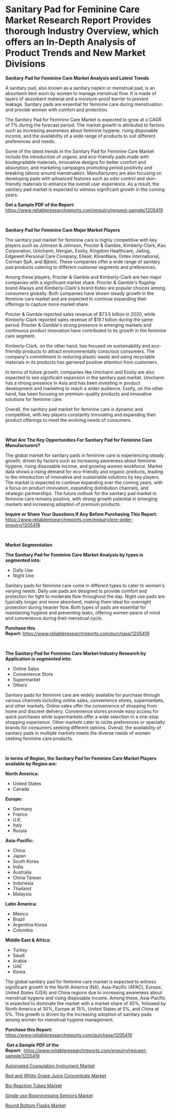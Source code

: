 <p><h1>Sanitary Pad for Feminine Care Market Research Report Provides thorough Industry Overview, which offers an In-Depth Analysis of Product Trends and New Market Divisions</h1></p><p><strong>Sanitary Pad for Feminine Care Market Analysis and Latest Trends</strong></p>
<p><p>A sanitary pad, also known as a sanitary napkin or menstrual pad, is an absorbent item worn by women to manage menstrual flow. It is made of layers of absorbent material and a moisture-proof barrier to prevent leakage. Sanitary pads are essential for feminine care during menstruation and provide women with comfort and protection.</p><p>The Sanitary Pad for Feminine Care Market is expected to grow at a CAGR of 7% during the forecast period. The market growth is attributed to factors such as increasing awareness about feminine hygiene, rising disposable income, and the availability of a wide range of products to suit different preferences and needs. </p><p>Some of the latest trends in the Sanitary Pad for Feminine Care Market include the introduction of organic and eco-friendly pads made with biodegradable materials, innovative designs for better comfort and absorption, and marketing campaigns promoting period positivity and breaking taboos around menstruation. Manufacturers are also focusing on developing pads with advanced features such as odor control and skin-friendly materials to enhance the overall user experience. As a result, the sanitary pad market is expected to witness significant growth in the coming years.</p></p>
<p><strong>Get a Sample PDF of the Report:&nbsp;</strong> <a href="https://www.reliableresearchreports.com/enquiry/request-sample/1205419">https://www.reliableresearchreports.com/enquiry/request-sample/1205419</a></p>
<p>&nbsp;</p>
<p><strong>Sanitary Pad for Feminine Care Major Market Players</strong></p>
<p><p>The sanitary pad market for feminine care is highly competitive with key players such as Johnson & Johnson, Procter & Gamble, Kimberly-Clark, Kao Corporation, Unicharm, Hengan, Essity, Kingdom Healthcare, Jieling, Edgewell Personal Care Company, Elleair, KleanNara, Ontex International, Corman SpA, and Bjbest. These companies offer a wide range of sanitary pad products catering to different customer segments and preferences.</p><p>Among these players, Procter & Gamble and Kimberly-Clark are two major companies with a significant market share. Procter & Gamble's flagship brand Always and Kimberly-Clark's brand Kotex are popular choices among consumers globally. Both companies have shown steady growth in the feminine care market and are expected to continue expanding their offerings to capture more market share.</p><p>Procter & Gamble reported sales revenue of $73.5 billion in 2020, while Kimberly-Clark reported sales revenue of $19.1 billion during the same period. Procter & Gamble's strong presence in emerging markets and continuous product innovation have contributed to its growth in the feminine care segment.</p><p>Kimberly-Clark, on the other hand, has focused on sustainability and eco-friendly products to attract environmentally conscious consumers. The company's commitment to reducing plastic waste and using recyclable materials in its products has garnered positive attention from customers.</p><p>In terms of future growth, companies like Unicharm and Essity are also expected to see significant expansion in the sanitary pad market. Unicharm has a strong presence in Asia and has been investing in product development and marketing to reach a wider audience. Essity, on the other hand, has been focusing on premium-quality products and innovative solutions for feminine care.</p><p>Overall, the sanitary pad market for feminine care is dynamic and competitive, with key players constantly innovating and expanding their product offerings to meet the evolving needs of consumers.</p></p>
<p>&nbsp;</p>
<p><strong>What Are The Key Opportunities For Sanitary Pad for Feminine Care Manufacturers?</strong></p>
<p><p>The global market for sanitary pads in feminine care is experiencing steady growth, driven by factors such as increasing awareness about feminine hygiene, rising disposable income, and growing women workforce. Market data shows a rising demand for eco-friendly and organic products, leading to the introduction of innovative and sustainable solutions by key players. The market is expected to continue expanding over the coming years, with a focus on product innovation, expanding distribution channels, and strategic partnerships. The future outlook for the sanitary pad market in feminine care remains positive, with strong growth potential in emerging markets and increasing adoption of premium products.</p></p>
<p><strong>Inquire or Share Your Questions If Any Before Purchasing This Report:</strong> <a href="https://www.reliableresearchreports.com/enquiry/pre-order-enquiry/1205419">https://www.reliableresearchreports.com/enquiry/pre-order-enquiry/1205419</a></p>
<p>&nbsp;</p>
<p><strong>Market Segmentation</strong></p>
<p><strong>The Sanitary Pad for Feminine Care Market Analysis by types is segmented into:</strong></p>
<p><ul><li>Daily Use</li><li>Night Use</li></ul></p>
<p><p>Sanitary pads for feminine care come in different types to cater to women's varying needs. Daily use pads are designed to provide comfort and protection for light to moderate flow throughout the day. Night use pads are typically longer and more absorbent, making them ideal for overnight protection during heavier flow. Both types of pads are essential for maintaining hygiene and preventing leaks, offering women peace of mind and convenience during their menstrual cycle.</p></p>
<p><strong>Purchase this Report:&nbsp;</strong><a href="https://www.reliableresearchreports.com/purchase/1205419">https://www.reliableresearchreports.com/purchase/1205419</a></p>
<p>&nbsp;</p>
<p><strong>The Sanitary Pad for Feminine Care Market Industry Research by Application is segmented into:</strong></p>
<p><ul><li>Online Sales</li><li>Convenience Store</li><li>Supermarket</li><li>Others</li></ul></p>
<p><p>Sanitary pads for feminine care are widely available for purchase through various channels including online sales, convenience stores, supermarkets, and other markets. Online sales offer the convenience of shopping from home and discreet delivery. Convenience stores provide easy access for quick purchases while supermarkets offer a wide selection in a one-stop shopping experience. Other markets cater to niche preferences or specialty brands for consumers seeking different options. Overall, the availability of sanitary pads in multiple markets meets the diverse needs of women seeking feminine care products.</p></p>
<p>&nbsp;</p>
<p><strong>In terms of Region, the Sanitary Pad for Feminine Care Market Players available by Region are:</strong></p>
<p>
    <p> <strong> North America: </strong>
        <ul>
            <li>United States</li>
            <li>Canada</li>
        </ul>
        </p> 
    <p> <strong> Europe: </strong>
        <ul>
            <li>Germany</li>
            <li>France</li>
            <li>U.K.</li>
            <li>Italy</li>
            <li>Russia</li>
        </ul>
        </p> 
    <p> <strong> Asia-Pacific: </strong>
        <ul>
            <li>China</li>
            <li>Japan</li>
            <li>South Korea</li>
            <li>India</li>
            <li>Australia</li>
            <li>China Taiwan</li>
            <li>Indonesia</li>
            <li>Thailand</li>
            <li>Malaysia</li>
        </ul>
        </p> 
    <p> <strong> Latin America: </strong>
        <ul>
            <li>Mexico</li>
            <li>Brazil</li>
            <li>Argentina Korea</li>
            <li>Colombia</li>
        </ul>
        </p> 
    <p> <strong> Middle East & Africa: </strong>
        <ul>
            <li>Turkey</li>
            <li>Saudi</li>
            <li>Arabia</li>
            <li>UAE</li>
            <li>Korea</li>
        </ul>
    </p>
    </p>
<p><p>The global sanitary pad for feminine care market is expected to witness significant growth in the North America (NA), Asia-Pacific (APAC), Europe, United States (USA) and China regions due to increasing awareness about menstrual hygiene and rising disposable income. Among these, Asia-Pacific is expected to dominate the market with a market share of 45%, followed by North America at 30%, Europe at 15%, United States at 5%, and China at 5%. This growth is driven by the increasing adoption of sanitary pads among women for menstrual hygiene management.</p></p>
<p><strong>Purchase this Report: </strong><a href="https://www.reliableresearchreports.com/purchase/1205419">https://www.reliableresearchreports.com/purchase/1205419</a></p>
<p>&nbsp;<strong>Get a Sample PDF of the Report:&nbsp;&nbsp;</strong><a href="https://www.reliableresearchreports.com/enquiry/request-sample/1205419">https://www.reliableresearchreports.com/enquiry/request-sample/1205419</a></p>
<p><strong></strong></p>
<p><p><a href="https://medium.com/@bernadetteball666/automated-coagulation-instrument-market-report-reveals-the-latest-trends-and-growth-opportunities-0901c8975c3a">Automated Coagulation Instrument Market</a></p><p><a href="https://github.com/Angelnienowdseej3e45z3p8c/Market-Research-Report-List-1/blob/main/red-and-white-grape-juice-concentrate-market.md">Red and White Grape Juice Concentrate Market</a></p><p><a href="https://medium.com/@bernadetteball666/bio-reaction-tubes-market-research-report-its-history-and-forecast-2024-to-2031-4a9c70219447">Bio Reaction Tubes Market</a></p><p><a href="https://medium.com/@bernadetteball666/single-use-bioprocessing-sensors-market-size-cagr-trends-2024-2030-3a26d7215ea3">Single use Bioprocessing Sensors Market</a></p><p><a href="https://medium.com/@bernadetteball666/round-bottom-flasks-market-the-key-to-successful-business-strategy-forecast-till-2031-78470d335fd4">Round Bottom Flasks Market</a></p></p>